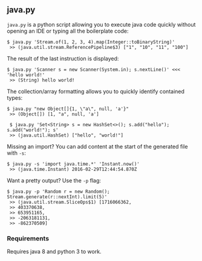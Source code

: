 ## java.py

`java.py` is a python script allowing you to execute java code quickly without opening an IDE
or typing all the boilerplate code:

```
$ java.py 'Stream.of(1, 2, 3, 4).map(Integer::toBinaryString)'
 >> (java.util.stream.ReferencePipeline$3) ["1", "10", "11", "100"]
```

The result of the last instruction is displayed:
```
$ java.py 'Scanner s = new Scanner(System.in); s.nextLine()' <<< 'hello world!'
 >> (String) hello world!
```

The collection/array formatting allows you to quickly identify contained types:
```
$ java.py "new Object[]{1, \"a\", null, 'a'}"
 >> (Object[]) [1, "a", null, 'a']

 $ java.py 'Set<String> s = new HashSet<>(); s.add("hello"); s.add("world!"); s'
 >> (java.util.HashSet) ["hello", "world!"]
```

Missing an import? You can add content at the start of the generated file with `-s`:
```
$ java.py -s 'import java.time.*' 'Instant.now()'
 >> (java.time.Instant) 2016-02-29T12:44:54.870Z
```

Want a pretty output? Use the `-p` flag:
```
$ java.py -p 'Random r = new Random(); Stream.generate(r::nextInt).limit(5)'
 >> (java.util.stream.SliceOps$1) [1716066362,
 >> 403370638,
 >> 653951165,
 >> -2063181131,
 >> -862370509]
```

### Requirements

Requires java 8 and python 3 to work.
